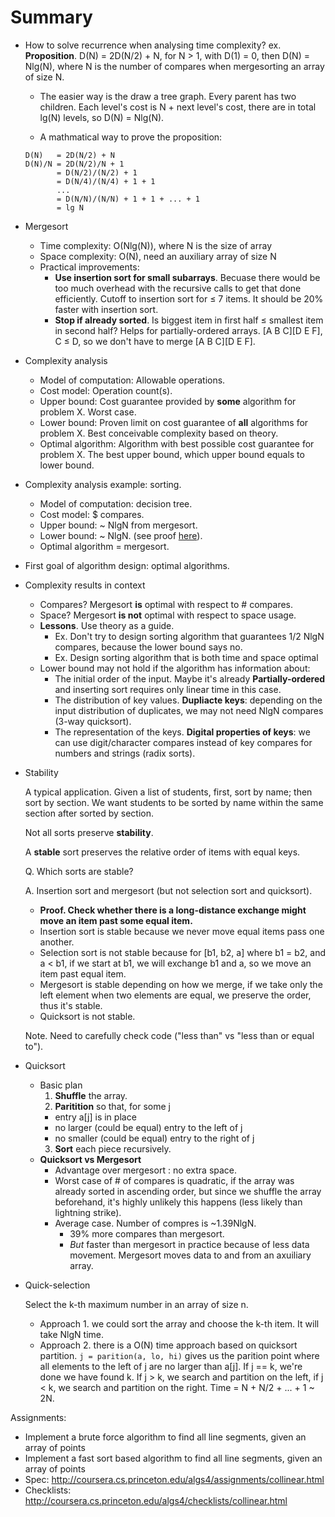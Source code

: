 # Summary
* How to solve recurrence when analysing time complexity?
  ex. __Proposition__. D(N) = 2D(N/2) + N, for N > 1, with D(1) = 0, then D(N) = Nlg(N), where N is the number of compares when mergesorting an array of size N.
  
  * The easier way is the draw a tree graph. Every parent has two children. Each level's cost is N + next level's cost, there are in total lg(N) levels, so D(N) = Nlg(N).
  
  * A mathmatical way to prove the proposition:
  ```
  D(N)   = 2D(N/2) + N
  D(N)/N = 2D(N/2)/N + 1
         = D(N/2)/(N/2) + 1
         = D(N/4)/(N/4) + 1 + 1
         ...
         = D(N/N)/(N/N) + 1 + 1 + ... + 1
         = lg N
  ```

* Mergesort
  * Time complexity: O(Nlg(N)), where N is the size of array
  * Space complexity: O(N), need an auxiliary array of size N
  * Practical improvements:
    * __Use insertion sort for small subarrays__. Becuase there would be too much overhead with the recursive calls to get that done efficiently. Cutoff to insertion sort for ≤ 7 items. It should be 20% faster with insertion sort.
    * __Stop if already sorted__. Is biggest item in first half ≤ smallest item in second half? Helps for partially-ordered arrays. [A B C][D E F], C ≤ D, so we don't have to merge [A B C][D E F].

* Complexity analysis
  * Model of computation: Allowable operations.
  * Cost model: Operation count(s).
  * Upper bound: Cost guarantee provided by __some__ algorithm for problem X. Worst case.
  * Lower bound: Proven limit on cost guarantee of __all__ algorithms for problem X. Best conceivable complexity based on theory.
  * Optimal algorithm: Algorithm with best possible cost guarantee for problem X. The best upper bound, which upper bound equals to lower bound.

* Complexity analysis example: sorting.
  * Model of computation: decision tree.
  * Cost model: $ compares.
  * Upper bound: ~ NlgN from mergesort.
  * Lower bound: ~ NlgN. (see proof [here][1]).
  * Optimal algorithm = mergesort.

* First goal of algorithm design: optimal algorithms.

* Complexity results in context
  * Compares? Mergesort __is__ optimal with respect to # compares.
  * Space? Mergesort __is not__ optimal with respect to space usage.
  * __Lessons__. Use theory as a guide.
    * Ex. Don't try to design sorting algorithm that guarantees 1/2 NlgN compares, because the lower bound says no. 
    * Ex. Design sorting algorithm that is both time and space optimal
  * Lower bound may not hold if the algorithm has information about:
    * The initial order of the input. Maybe it's already __Partially-ordered__ and inserting sort requires only linear time in this case.
    * The distribution of key values. __Dupliacte keys__: depending on the input distribution of duplicates, we may not need NlgN compares (3-way quicksort).
    * The representation of the keys. __Digital properties of keys__: we can use digit/character compares instead of key compares for numbers and strings (radix sorts).

* Stability

  A typical application. Given a list of students, first, sort by name; then sort by section. We want students to be sorted by name within the same section after sorted by section.

  Not all sorts preserve __stability__.

  A __stable__ sort preserves the relative order of items with equal keys.

  Q. Which sorts are stable?

  A. Insertion sort and mergesort (but not selection sort and quicksort).
    * __Proof. Check whether there is a long-distance exchange might move an item past some equal item.__
    * Insertion sort is stable because we never move equal items pass one another.
    * Selection sort is not stable because for [b1, b2, a] where b1 = b2, and a < b1, if we start at b1, we will exchange b1 and a, so we move an item past equal item.
    * Mergesort is stable depending on how we merge, if we take only the left element when two elements are equal, we preserve the order, thus it's stable.
    * Quicksort is not stable.

  Note. Need to carefully check code ("less than" vs "less than or equal to").

* Quicksort
  * Basic plan
    1. __Shuffle__ the array.
    2. __Paritition__ so that, for some j
      * entry a[j] is in place
      * no larger (could be equal) entry to the left of j
      * no smaller (could be equal) entry to the right of j
    3. __Sort__ each piece recursively.
  * __Quicksort vs Mergesort__
    * Advantage over mergesort : no extra space.
    * Worst case of # of compares is quadratic, if the array was already sorted in ascending order, but since we shuffle the array beforehand, it's highly unlikely this happens (less likely than lightning strike).
    * Average case. Number of compres is ~1.39NlgN.
      * 39% more compares than mergesort.
      * _But_ faster than mergesort in practice because of less data movement. Mergesort moves data to and from an axuiliary array.

* Quick-selection

  Select the k-th maximum number in an array of size n.
  * Approach 1. we could sort the array and choose the k-th item. It will take NlgN time.
  * Approach 2. there is a O(N) time approach based on quicksort partition. `j = parition(a, lo, hi)` gives us the parition point where all elements to the left of j are no larger than a[j]. If j == k, we're done we have found k. If j > k, we search and partition on the left, if j < k, we search and partition on the right. Time = N + N/2 + ... + 1 ~ 2N.

Assignments:
* Implement a brute force algorithm to find all line segments, given an array of points
* Implement a fast sort based algorithm to find all line segments, given an array of points
* Spec: http://coursera.cs.princeton.edu/algs4/assignments/collinear.html
* Checklists: http://coursera.cs.princeton.edu/algs4/checklists/collinear.html

[1]: https://www.coursera.org/learn/algorithms-part1/lecture/xAltF/sorting-complexity